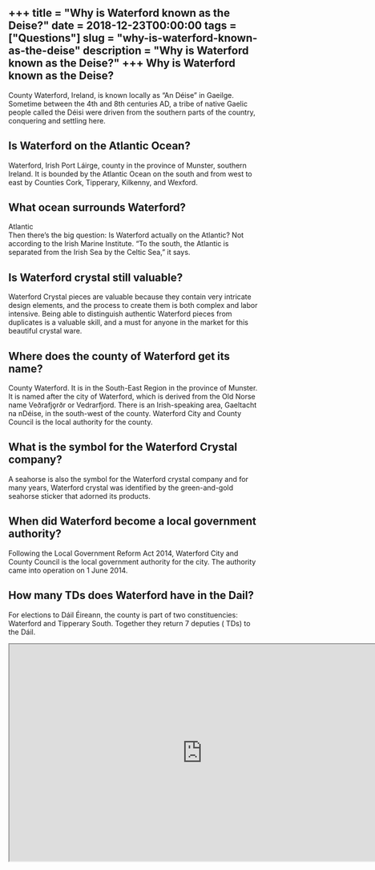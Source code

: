 +++
title = "Why is Waterford known as the Deise?"
date = 2018-12-23T00:00:00
tags = ["Questions"]
slug = "why-is-waterford-known-as-the-deise"
description = "Why is Waterford known as the Deise?"
+++
Why is Waterford known as the Deise?
------------------------------------

County Waterford, Ireland, is known locally as “An Déise” in Gaeilge. Sometime between the 4th and 8th centuries AD, a tribe of native Gaelic people called the Déisi were driven from the southern parts of the country, conquering and settling here.

Is Waterford on the Atlantic Ocean?
-----------------------------------

Waterford, Irish Port Láirge, county in the province of Munster, southern Ireland. It is bounded by the Atlantic Ocean on the south and from west to east by Counties Cork, Tipperary, Kilkenny, and Wexford.

What ocean surrounds Waterford?
-------------------------------

Atlantic  
Then there’s the big question: Is Waterford actually on the Atlantic? Not according to the Irish Marine Institute. “To the south, the Atlantic is separated from the Irish Sea by the Celtic Sea,” it says.

Is Waterford crystal still valuable?
------------------------------------

Waterford Crystal pieces are valuable because they contain very intricate design elements, and the process to create them is both complex and labor intensive. Being able to distinguish authentic Waterford pieces from duplicates is a valuable skill, and a must for anyone in the market for this beautiful crystal ware.

Where does the county of Waterford get its name?
------------------------------------------------

County Waterford. It is in the South-East Region in the province of Munster. It is named after the city of Waterford, which is derived from the Old Norse name Veðrafjǫrðr or Vedrarfjord. There is an Irish-speaking area, Gaeltacht na nDéise, in the south-west of the county. Waterford City and County Council is the local authority for the county.

What is the symbol for the Waterford Crystal company?
-----------------------------------------------------

A seahorse is also the symbol for the Waterford crystal company and for many years, Waterford crystal was identified by the green-and-gold seahorse sticker that adorned its products.

When did Waterford become a local government authority?
-------------------------------------------------------

Following the Local Government Reform Act 2014, Waterford City and County Council is the local government authority for the city. The authority came into operation on 1 June 2014.

How many TDs does Waterford have in the Dail?
---------------------------------------------

For elections to Dáil Éireann, the county is part of two constituencies: Waterford and Tipperary South. Together they return 7 deputies ( TDs) to the Dáil.

<iframe allow="accelerometer; autoplay; clipboard-write; encrypted-media; gyroscope; picture-in-picture" allowfullscreen="" class="__youtube_prefs__  epyt-is-override  no-lazyload" data-no-lazy="1" data-origheight="433" data-origwidth="770" data-skipgform_ajax_framebjll="" height="433" id="_ytid_99527" loading="lazy" src="https://www.youtube.com/embed/etK0E7nlOvk?enablejsapi=1&autoplay=0&cc_load_policy=0&cc_lang_pref=&iv_load_policy=1&loop=0&modestbranding=0&rel=1&fs=1&playsinline=0&autohide=2&theme=dark&color=red&controls=1&" title="YouTube player" width="770"></iframe>